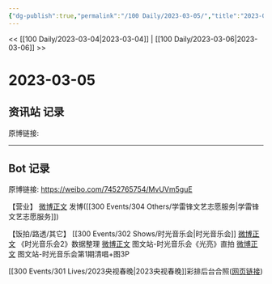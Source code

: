 ```yaml
---
{"dg-publish":true,"permalink":"/100 Daily/2023-03-05/","title":"2023-03-05","created":"2023-03-06T14:13:12.487+08:00","updated":"2023-04-11T14:46:32.084+08:00"}
---
```



<< [[100 Daily/2023-03-04\|2023-03-04]] | [[100 Daily/2023-03-06\|2023-03-06]] >>

# 2023-03-05

## 资讯站 记录

原博链接:

---
## Bot 记录

原博链接: https://weibo.com/7452765754/MvUVm5guE

【营业】
[微博正文](https://weibo.com/1736988591/4875928192420613) 发博([[300 Events/304 Others/学雷锋文艺志愿服务\|学雷锋文艺志愿服务]])

【饭拍/路透/其它】
[[300 Events/302 Shows/时光音乐会\|时光音乐会]]
[微博正文](https://weibo.com/5637413637/4875964280734321) 《时光音乐会2》数据整理
[微博正文](https://weibo.com/6987697229/4876024360472297) 图文站-时光音乐会《光亮》直拍
[微博正文](https://weibo.com/6987697229/4876061702095486) 图文站-时光音乐会第1期清唱+图3P

[](https://weibo.com/5122158435/4875866028642494) [[300 Events/301 Lives/2023央视春晚\|2023央视春晚]]彩排后台合照([网页链接](https://weibo.cn/sinaurl?u=http%3A%2F%2Fxhslink.com%2FS3ZSRn))

